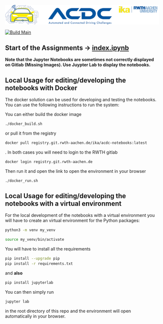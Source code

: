 ![](assets/header_image.png)

[![Build Main](https://github.com/ika-rwth-aachen/acdc-notebooks/actions/workflows/build.yml/badge.svg)](https://github.com/ika-rwth-aachen/acdc-notebooks/actions/workflows/build.yml)


## Start of the Assignments -> [index.ipynb](index.ipynb)

__Note that the Jupyter Notebooks are sometimes not correctly displayed on Gitlab (Missing Images). Use Juypter Lab to display the notebooks.__


## Local Usage for editing/developing the notebooks with Docker
The docker solution can be used for developing and testing the notebooks. You can use the following instructions to run the system:

You can either build the docker image 
```bash
./docker_build.sh
```

or pull it from the registry
```bash
docker pull registry.git.rwth-aachen.de/ika/acdc-notebooks:latest
```
. In both cases you will need to login to the RWTH gitlab

```bash
docker login registry.git.rwth-aachen.de
```

Then run it and open the link to open the environment in your browser
```bash
./docker_run.sh
```


## Local Usage for editing/developing the notebooks with a virtual environment
For the local development of the notebooks with a virtual environment you will have to create an virtual environment for the Python packages:

```bash
python3 -m venv my_venv
```

```bash
source my_venv/bin/activate
```

You will have to install all the requirements
```bash
pip install --upgrade pip
pip install -r requirements.txt
```

and __also__ 
```bash
pip install jupyterlab
```

You can then simply run
```bash
jupyter lab
```
in the root directory of this repo and the environment will open automatically in your browser.